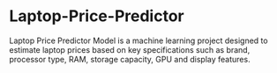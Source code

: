 # Laptop-Price-Predictor
Laptop Price Predictor Model is a machine learning project designed to estimate laptop prices based on key specifications such as brand, processor type, RAM, storage capacity, GPU and display features.

